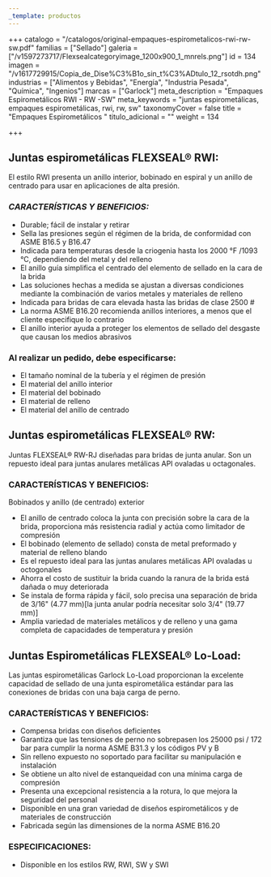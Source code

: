 ```yaml
---
_template: productos
---
```






+++
catalogo = "/catalogos/original-empaques-espirometalicos-rwi-rw-sw.pdf"
familias = ["Sellado"]
galeria = ["/v1597273717/Flexsealcategoryimage_1200x900_1_mnrels.png"]
id = 134
imagen = "/v1617729915/Copia_de_Dise%C3%B1o_sin_t%C3%ADtulo_12_rsotdh.png"
industrias = ["Alimentos y Bebidas", "Energía", "Industria Pesada", "Química", "Ingenios"]
marcas = ["Garlock"]
meta_description = "Empaques Espirometálicos RWI - RW -SW"
meta_keywords = "juntas espirometálicas, empaques espirometálicas, rwi, rw, sw"
taxonomyCover = false
title = "Empaques Espirometálicos "
titulo_adicional = ""
weight = 134

+++
## **Juntas espirometálicas FLEXSEAL® RWI:**

El estilo RWI presenta un anillo interior, bobinado en espiral y un anillo de centrado para usar en aplicaciones de alta presión.

### _CARACTERÍSTICAS Y BENEFICIOS:_

* Durable; fácil de instalar y retirar
* Sella las presiones según el régimen de la brida, de conformidad con ASME B16.5 y B16.47
* Indicada para temperaturas desde la criogenia hasta los 2000 °F /1093 °C, dependiendo del metal y del relleno
* El anillo guía simplifica el centrado del elemento de sellado en la cara de la brida
* Las soluciones hechas a medida se ajustan a diversas condiciones mediante la combinación de varios metales y materiales de relleno
* Indicada para bridas de cara elevada hasta las bridas de clase 2500 #
* La norma ASME B16.20 recomienda anillos interiores, a menos que el cliente especifique lo contrario
* El anillo interior ayuda a proteger los elementos de sellado del desgaste que causan los medios abrasivos

### Al realizar un pedido, debe especificarse:

* El tamaño nominal de la tubería y el régimen de presión
* El material del anillo interior
* El material del bobinado
* El material de relleno
* El material del anillo de centrado

## **Juntas espirometálicas FLEXSEAL® RW:**

Juntas FLEXSEAL® RW-RJ diseñadas para bridas de junta anular. Son un repuesto ideal para juntas anulares metálicas API ovaladas u octagonales.

### CARACTERÍSTICAS Y BENEFICIOS:

Bobinados y anillo (de centrado) exterior

* El anillo de centrado coloca la junta con precisión sobre la cara de la brida, proporciona más resistencia radial y actúa como limitador de compresión
* El bobinado (elemento de sellado) consta de metal preformado y material de relleno blando
* Es el repuesto ideal para las juntas anulares metálicas API ovaladas u octogonales
* Ahorra el costo de sustituir la brida cuando la ranura de la brida está dañada o muy deteriorada
* Se instala de forma rápida y fácil, solo precisa una separación de brida de 3/16" (4.77 mm)\[la junta anular podría necesitar solo 3/4" (19.77 mm)\]
* Amplia variedad de materiales metálicos y de relleno y una gama completa de capacidades de temperatura y presión

## **Juntas Espirometálicas FLEXSEAL® Lo-Load:**

Las juntas espirometálicas Garlock Lo-Load proporcionan la excelente capacidad de sellado de una junta espirometálica estándar para las conexiones de bridas con una baja carga de perno.

### CARACTERÍSTICAS Y BENEFICIOS:

* Compensa bridas con diseños deficientes
* Garantiza que las tensiones de perno no sobrepasen los 25000 psi / 172 bar para cumplir la norma ASME B31.3 y los códigos PV y B
* Sin relleno expuesto no soportado para facilitar su manipulación e instalación
* Se obtiene un alto nivel de estanqueidad con una mínima carga de compresión
* Presenta una excepcional resistencia a la rotura, lo que mejora la seguridad del personal
* Disponible en una gran variedad de diseños espirometálicos y de materiales de construcción
* Fabricada según las dimensiones de la norma ASME B16.20

### ESPECIFICACIONES:

* Disponible en los estilos RW, RWI, SW y SWI
